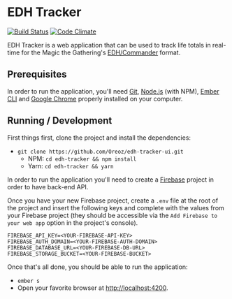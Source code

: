 # EDH Tracker

[![Build Status](https://travis-ci.org/Oreoz/edh-tracker-ui.svg?branch=master)](https://travis-ci.org/Oreoz/edh-tracker-ui)
[![Code Climate](https://codeclimate.com/github/Oreoz/edh-tracker-ui/badges/gpa.svg)](https://codeclimate.com/github/Oreoz/edh-tracker-ui)

EDH Tracker is a web application that can be used to track life totals in real-time
for the Magic the Gathering's [EDH/Commander](http://mtgcommander.net) format.

## Prerequisites

In order to run the application, you'll need [Git](https://git-scm.com/),
[Node.js](https://nodejs.org/) (with NPM), [Ember CLI](https://ember-cli.com/) and
[Google Chrome](https://google.com/chrome/) properly installed on your computer.

## Running / Development

First things first, clone the project and install the dependencies:

* `git clone https://github.com/Oreoz/edh-tracker-ui.git`
  * NPM: `cd edh-tracker && npm install`
  * Yarn: `cd edh-tracker && yarn`

In order to run the application you'll need to create a
[Firebase](https://firebase.google.com/) project in order to have back-end API.

Once you have your new Firebase project, create a `.env` file at the root of
the project and insert the following keys and complete with the values from your
Firebase project (they should be accessible via the `Add Firebase to your web
app` option in the project's console).

```
FIREBASE_API_KEY=<YOUR-FIREBASE-API-KEY>
FIREBASE_AUTH_DOMAIN=<YOUR-FIREBASE-AUTH-DOMAIN>
FIREBASE_DATABASE_URL=<YOUR-FIREBASE-DB-URL>
FIREBASE_STORAGE_BUCKET=<YOUR-FIREBASE-BUCKET>
```

Once that's all done, you should be able to run the application:
* `ember s`
* Open your favorite browser at [http://localhost:4200](http://localhost:4200).
